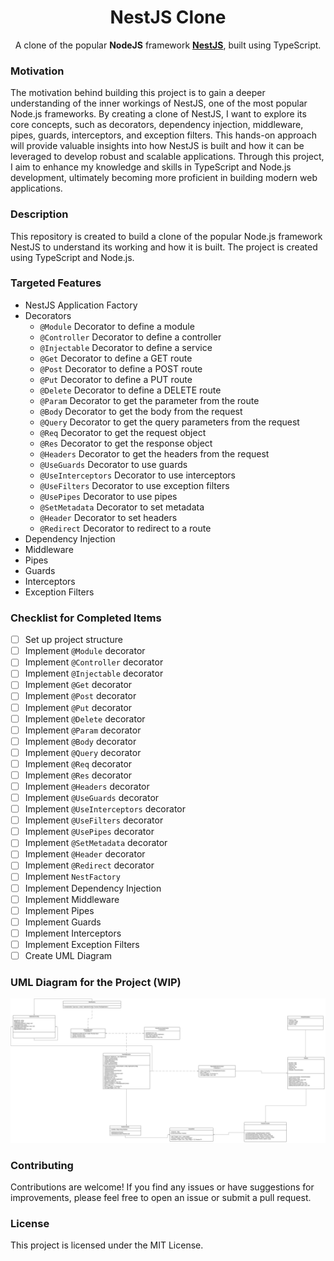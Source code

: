 <h1 style="text-align: center;">NestJS Clone</h1>

<p style="text-align: center;">A clone of the popular <b>NodeJS</b> framework <a href="https://nestjs.com"><b>NestJS</b></a>, built using TypeScript.</p>

### Motivation

The motivation behind building this project is to gain a deeper understanding of the inner workings of NestJS, one of
the most popular Node.js frameworks. By creating a clone of NestJS, I want to explore its core concepts, such as
decorators, dependency injection, middleware, pipes, guards, interceptors, and exception filters. This hands-on approach
will provide valuable insights into how NestJS is built and how it can be leveraged to develop robust and scalable
applications. Through this project, I aim to enhance my knowledge and skills in TypeScript and Node.js development,
ultimately becoming more proficient in building modern web applications.

### Description

This repository is created to build a clone of the popular Node.js framework NestJS to understand its working and how it
is built. The project is created using TypeScript and Node.js.

### Targeted Features

- NestJS Application Factory
- Decorators
    - `@Module` Decorator to define a module
    - `@Controller` Decorator to define a controller
    - `@Injectable` Decorator to define a service
    - `@Get` Decorator to define a GET route
    - `@Post` Decorator to define a POST route
    - `@Put` Decorator to define a PUT route
    - `@Delete` Decorator to define a DELETE route
    - `@Param` Decorator to get the parameter from the route
    - `@Body` Decorator to get the body from the request
    - `@Query` Decorator to get the query parameters from the request
    - `@Req` Decorator to get the request object
    - `@Res` Decorator to get the response object
    - `@Headers` Decorator to get the headers from the request
    - `@UseGuards` Decorator to use guards
    - `@UseInterceptors` Decorator to use interceptors
    - `@UseFilters` Decorator to use exception filters
    - `@UsePipes` Decorator to use pipes
    - `@SetMetadata` Decorator to set metadata
    - `@Header` Decorator to set headers
    - `@Redirect` Decorator to redirect to a route
- Dependency Injection
- Middleware
- Pipes
- Guards
- Interceptors
- Exception Filters

### Checklist for Completed Items

- [ ] Set up project structure
- [ ] Implement `@Module` decorator
- [ ] Implement `@Controller` decorator
- [ ] Implement `@Injectable` decorator
- [ ] Implement `@Get` decorator
- [ ] Implement `@Post` decorator
- [ ] Implement `@Put` decorator
- [ ] Implement `@Delete` decorator
- [ ] Implement `@Param` decorator
- [ ] Implement `@Body` decorator
- [ ] Implement `@Query` decorator
- [ ] Implement `@Req` decorator
- [ ] Implement `@Res` decorator
- [ ] Implement `@Headers` decorator
- [ ] Implement `@UseGuards` decorator
- [ ] Implement `@UseInterceptors` decorator
- [ ] Implement `@UseFilters` decorator
- [ ] Implement `@UsePipes` decorator
- [ ] Implement `@SetMetadata` decorator
- [ ] Implement `@Header` decorator
- [ ] Implement `@Redirect` decorator
- [ ] Implement `NestFactory`
- [ ] Implement Dependency Injection
- [ ] Implement Middleware
- [ ] Implement Pipes
- [ ] Implement Guards
- [ ] Implement Interceptors
- [ ] Implement Exception Filters
- [ ] Create UML Diagram

### UML Diagram for the Project (WIP)

![UML Diagram](nestjs-clone.uml.svg)

### Contributing

Contributions are welcome! If you find any issues or have suggestions for improvements, please feel free to open an
issue or submit a pull request.

### License

This project is licensed under the MIT License.
